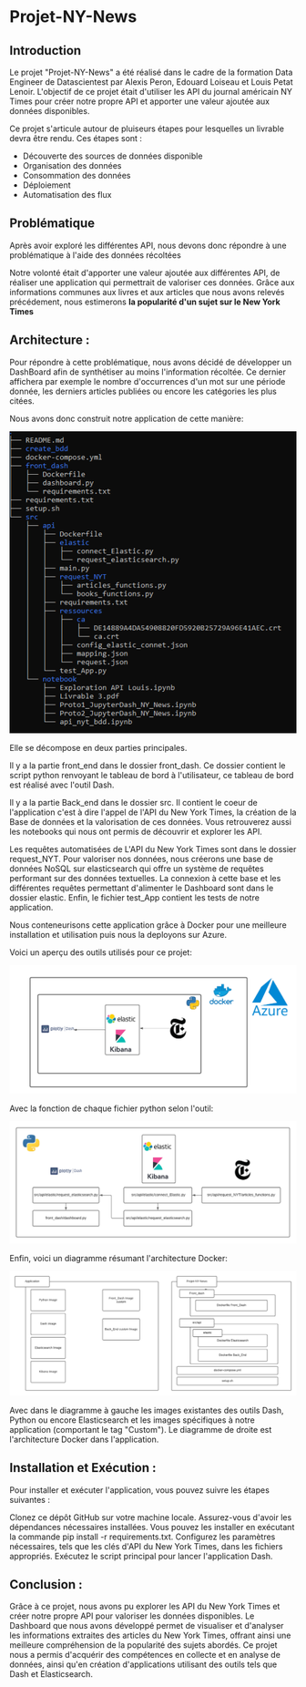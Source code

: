 # Projet-NY-News

## Introduction
Le projet "Projet-NY-News" a été réalisé dans le cadre de la formation Data Engineer de Datascientest par Alexis Peron, Edouard Loiseau et Louis Petat Lenoir. L'objectif de ce projet était d'utiliser les API du journal américain NY Times pour créer notre propre API et apporter une valeur ajoutée aux données disponibles.

Ce projet s'articule autour de pluiseurs étapes pour lesquelles un livrable devra être rendu. Ces étapes sont :
* Découverte des sources de données disponible
* Organisation des données
* Consommation des données
* Déploiement
* Automatisation des flux

## Problématique
Après avoir exploré les différentes API, nous devons donc répondre à une problématique à l'aide des données récoltées

Notre volonté était d'apporter une valeur ajoutée aux différentes API, de réaliser une application qui permettrait de valoriser ces données. Grâce aux informations communes aux livres et aux articles que nous avons relevés précédement, 
nous estimerons **la popularité d'un sujet sur le New York Times**

## Architecture :
Pour répondre à cette problématique, nous avons décidé de développer un DashBoard afin de synthétiser au moins l'information récoltée. Ce dernier affichera par exemple le nombre d'occurrences d'un mot sur une période donnée, les derniers articles publiées ou encore les catégories les plus citées.

Nous avons donc construit notre application de cette manière:

![Screenshot de l'application](archi_glob2.png?raw=true)

Elle se décompose en deux parties principales.

Il y a la partie front_end dans le dossier front_dash. Ce dossier contient le script python renvoyant le tableau de bord à l'utilisateur, ce tableau de bord est réalisé avec l'outil Dash. 

Il y a la partie Back_end dans le dossier src. Il contient le coeur de l'application c'est à dire l'appel de l'API du New York Times, la création de la Base de données et la valorisation de ces données. Vous retrouverez aussi les notebooks qui nous ont permis de découvrir et explorer les API.

Les requêtes automatisées de L'API du New York Times sont dans le dossier request_NYT. Pour valoriser nos données, nous créerons une base de données NoSQL sur elasticsearch qui offre un système de requêtes performant sur des données textuelles. La connexion à cette base et les différentes requêtes permettant d'alimenter le Dashboard sont dans le dossier elastic. Enfin, le fichier test_App contient les tests de notre application.

Nous conteneurisons cette application grâce à Docker pour une meilleure installation et utilisation puis nous la deployons sur Azure. 

Voici un aperçu des outils utilisés pour ce projet:

![Screenshot de l'archi_app](archi_app.png?raw=true)

Avec la fonction de chaque fichier python selon l'outil:

![Screenshot du diag_app](diag_app.png?raw=true)

Enfin, voici un diagramme résumant l'architecture Docker:

![Screenshot du docker](org_docker.png?raw=true)

Avec dans le diagramme à gauche les images existantes des outils Dash, Python ou encore Elasticsearch et les images spécifiques à notre application (comportant le tag "Custom"). Le diagramme de droite est l'architecture Docker dans l'application. 

## Installation et Exécution :
Pour installer et exécuter l'application, vous pouvez suivre les étapes suivantes :

Clonez ce dépôt GitHub sur votre machine locale.
Assurez-vous d'avoir les dépendances nécessaires installées. Vous pouvez les installer en exécutant la commande pip install -r requirements.txt.
Configurez les paramètres nécessaires, tels que les clés d'API du New York Times, dans les fichiers appropriés.
Exécutez le script principal pour lancer l'application Dash.

## Conclusion :
Grâce à ce projet, nous avons pu explorer les API du New York Times et créer notre propre API pour valoriser les données disponibles. Le Dashboard que nous avons développé permet de visualiser et d'analyser les informations extraites des articles du New York Times, offrant ainsi une meilleure compréhension de la popularité des sujets abordés. Ce projet nous a permis d'acquérir des compétences en collecte et en analyse de données, ainsi qu'en création d'applications utilisant des outils tels que Dash et Elasticsearch.

